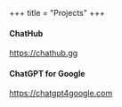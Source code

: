+++
title = "Projects"
+++

#### ChatHub

https://chathub.gg

#### ChatGPT for Google

https://chatgpt4google.com